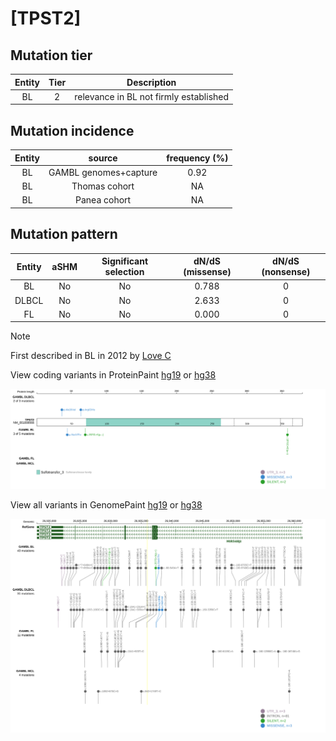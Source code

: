 # [TPST2]

## Mutation tier

|Entity|Tier|Description                           |
|:------:|:----:|--------------------------------------|
|BL    |2   |relevance in BL not firmly established|
## Mutation incidence

|Entity|source               |frequency (%)|
|:------:|:---------------------:|:-------------:|
|BL    |GAMBL genomes+capture|0.92         |
|BL    |Thomas cohort        |  NA         |
|BL    |Panea cohort         |  NA         |

## Mutation pattern

|Entity|aSHM|Significant selection|dN/dS (missense)|dN/dS (nonsense)|
|:------:|:----:|:---------------------:|:----------------:|:----------------:|
|BL    |No  |No                   |0.788           |0               |
|DLBCL |No  |No                   |2.633           |0               |
|FL    |No  |No                   |0.000           |0               |


> [!NOTE]
> First described in BL in 2012 by [Love C](https://pubmed.ncbi.nlm.nih.gov/23143597)


View coding variants in ProteinPaint [hg19](https://www.bcgsc.ca/downloads/morinlab/GAMBL/test/genes/TPST2_protein.html)  or [hg38](https://www.bcgsc.ca/downloads/morinlab/GAMBL/test/genes/TPST2_protein_hg38.html)

![image](images/proteinpaint/TPST2_NM_001008566.svg)

View all variants in GenomePaint [hg19](https://www.bcgsc.ca/downloads/morinlab/GAMBL/test/genes/TPST2.html)  or [hg38](https://www.bcgsc.ca/downloads/morinlab/GAMBL/test/genes/TPST2_hg38.html)

![image](images/proteinpaint/TPST2.svg)
